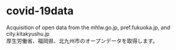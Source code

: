 # covid-19data
Acquisition of open data from the mhlw.go.jp, pref.fukuoka.jp, and city.kitakyushu.jp<br>
厚生労働省、福岡県、北九州市のオープンデータを取得します。
